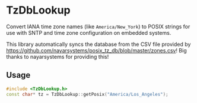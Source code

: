 # TzDbLookup

Convert IANA time zone names (like `America/New_York`) to POSIX strings for use with SNTP and time zone configuration on embedded systems.

This library automatically syncs the database from the CSV file provided by https://github.com/nayarsystems/posix_tz_db/blob/master/zones.csv! Big thanks to nayarsystems for providing this!

## Usage

```cpp
#include <TzDbLookup.h>
const char* tz = TzDbLookup::getPosix("America/Los_Angeles");
